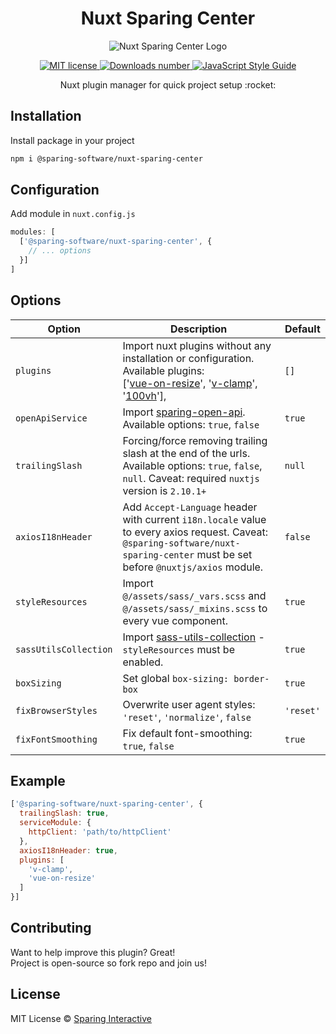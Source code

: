<div align="center">
  <h1 align="center">Nuxt Sparing Center</h1>

  <p align="center">
    <img src="https://user-images.githubusercontent.com/22821575/97916617-8709f580-1d53-11eb-9c88-ad89968170ba.png" alt="Nuxt Sparing Center Logo">
  </p>

  <p align="center">
    <a href="https://github.com/SparingSoftware/nuxt-sparing-center/blob/master/LICENSE">
      <img src="https://img.shields.io/badge/license-MIT-green.svg" alt="MIT license">
    </a> 
    <a href="https://www.npmjs.com/package/@sparing-software/nuxt-sparing-center">
      <img src="https://img.shields.io/npm/dt/@sparing-software/nuxt-sparing-center.svg" alt="Downloads number">
    </a>
    <a href="https://standardjs.com">
      <img src="https://img.shields.io/badge/code_style-standard-brightgreen.svg" alt="JavaScript Style Guide">
    </a>
  </p>
  
  <p align="center">
    Nuxt plugin manager for quick project setup :rocket:
  </p>
</div>

## Installation
Install package in your project 
```bash
npm i @sparing-software/nuxt-sparing-center
```

## Configuration
Add module in `nuxt.config.js`
```js
modules: [
  ['@sparing-software/nuxt-sparing-center', {
    // ... options
  }]
]
```

## Options

| Option                         | Description     | Default |
|--------------------------------|-----------------|---------|
| `plugins`                      | Import nuxt plugins without any installation or configuration. Available plugins: <br> ['[vue-on-resize](https://github.com/SparingSoftware/vue-on-resize)', '[v-clamp](https://github.com/SparingSoftware/v-clamp)', '[100vh](https://github.com/SparingSoftware/100vh)'],  | `[]` |
| `openApiService`               | Import [sparing-open-api](https://github.com/SparingSoftware/sparing-open-api).<br> Available options: `true`, `false` | `true` |
| `trailingSlash`                | Forcing/force removing trailing slash at the end of the urls. Available options: `true`, `false`, `null`. Caveat: required `nuxtjs` version is `2.10.1+` | `null` |
| `axiosI18nHeader`              | Add `Accept-Language` header with current `i18n.locale` value to every axios request. Caveat: `@sparing-software/nuxt-sparing-center` must be set before `@nuxtjs/axios` module. | `false` |
| `styleResources`               | Import `@/assets/sass/_vars.scss` and `@/assets/sass/_mixins.scss` to every vue component. | `true` |
| `sassUtilsCollection`          | Import [sass-utils-collection](https://github.com/adrianklimek/sass-utils-collection) - `styleResources` must be enabled. | `true` |
| `boxSizing`                    | Set global `box-sizing: border-box` | `true` |
| `fixBrowserStyles`             | Overwrite user agent styles: `'reset'`, `'normalize'`, `false` | `'reset'` |
| `fixFontSmoothing`             | Fix default font-smoothing: `true`, `false` | `true` |

## Example
```js
['@sparing-software/nuxt-sparing-center', {
  trailingSlash: true,
  serviceModule: {
    httpClient: 'path/to/httpClient'
  },
  axiosI18nHeader: true,
  plugins: [
    'v-clamp',
    'vue-on-resize'
  ]
}]
```

## Contributing
Want to help improve this plugin? Great!  
Project is open-source so fork repo and join us!

## License
MIT License © [Sparing Interactive](https://github.com/SparingSoftware)
